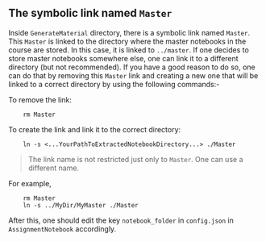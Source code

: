 ## The symbolic link named `Master`
Inside `GenerateMaterial` directory, there is a symbolic link named `Master`. This `Master` is linked to the directory where the master notebooks in the course are stored. In this case, it is linked to `../master`.  If one decides to store master notebooks somewhere else, one can link it to a different directory (but not recommended). If you have a good reason to do so, one can do that by removing this `Master` link and creating a new one that will be linked to a correct directory by using the following commands:-

To remove the link:

		rm Master

To create the link and link it to the correct directory:
	

		ln -s <...YourPathToExtractedNotebookDirectory...> ./Master

> The link name is not restricted just only to `Master`. One can use a different name.
	
For example,
	
		rm Master
		ln -s ../MyDir/MyMaster ./Master
	
After this, one should edit the key `notebook_folder` in `config.json` in `AssignmentNotebook` accordingly.
